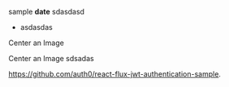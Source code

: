 sample **date** sdasdasd 

- asdasdas

Center an Image

Center an Image sdsadas

https://github.com/auth0/react-flux-jwt-authentication-sample.